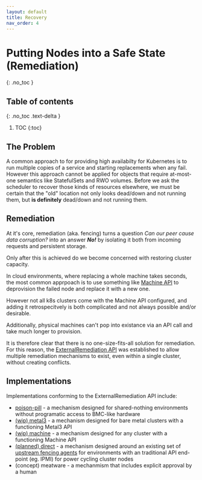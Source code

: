```yaml
---
layout: default
title: Recovery
nav_order: 4
---
```


# Putting Nodes into a Safe State (Remediation)
{: .no_toc }

## Table of contents
{: .no_toc .text-delta }

1. TOC
{:toc}

## The Problem

A common approach to for providing high availabilty for Kubernetes is to run
multiple copies of a service and starting replacements when any fail.  However
this approach cannot be applied for objects that require at-most-one semantics
like StatefulSets and RWO volumes.  Before we ask the scheduler to recover those
kinds of resources elsewhere, we must be certain that the "old" location not
only looks dead/down and not running them, but **is definitely** dead/down and not
running them.

## Remediation

At it's core, remediation (aka. fencing) turns a question _Can our peer cause
data corruption?_ into an answer _**No!**_ by isolating it both from incoming
requests and persistent storage.

Only after this is achieved do we become concerned with restoring cluster
capacity.

In cloud environments, where replacing a whole machine takes seconds, the most
common apprpoach is to use something like 
[Machine API](https://github.com/kubernetes-sigs/cluster-api/blob/HEAD/docs/proposals/20181121-machine-api.md) 
to deprovision the failed node and replace it with a new one.

However not all k8s clusters come with the Machine API configured, and adding it
retrospecitvely is both complicated and not always possible and/or desirable.

Additionally, physical machines can't pop into existance via an API call and
take much longer to provision.

It is therefore clear that there is no one-size-fits-all solution for
remediation.  For this reason, the [ExternalRemediation API](https://github.com/kubernetes-sigs/cluster-api/blob/HEAD/docs/proposals/20191030-machine-health-checking.md)
was established to allow multiple remediation mechanisms to exist, even within a
single cluster, without creating conflicts.

## Implementations

Implementations conforming to the ExternalRemediation API include:
* [poison-pill](/PoisonPill) - a mechanism designed for shared-nothing environments without programatic access to BMC-like hardware
* [(wip) metal3](https://github.com/metal3-io/cluster-api-provider-metal3/pull/157) - a mechanism designed for bare metal clusters with a functioning Metal3 API
* [(wip) machine](https://github.com/mshitrit/machine-deletion-remediation) - a mechanism designed for any cluster with a functioning Machine API
* [(planned) direct]() - a mechanism designed around an existing set of [upstream fencing agents](https://github.com/ClusterLabs/fence-agents) for environments with an traditional API end-point (eg. IPMI) for power cycling cluster nodes
* (concept) meatware - a mechanmism that includes explicit approval by a human
